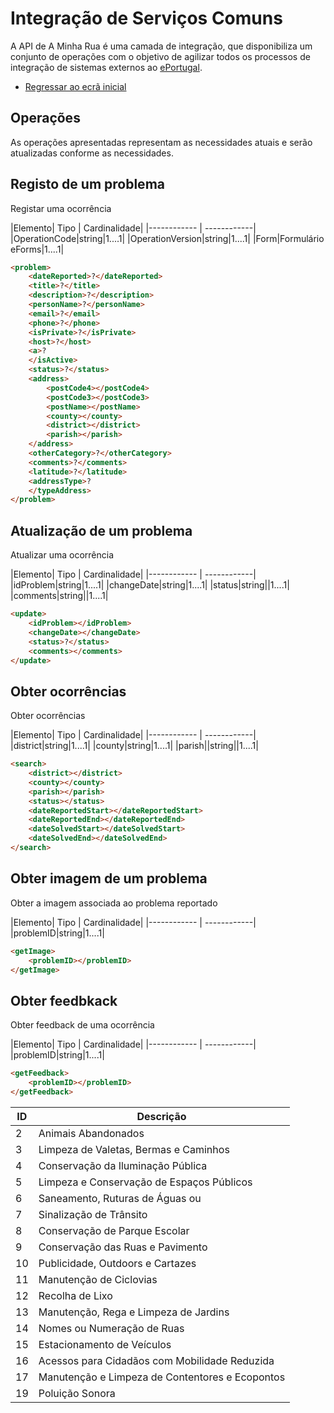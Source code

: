 # Integração de Serviços Comuns
A API de A Minha Rua é uma camada de integração, que disponibiliza um conjunto de operações com o objetivo de
 agilizar todos os processos de integração de sistemas externos ao  [ePortugal](https://eportugal.gov.pt/servicos/comunicar-ocorrencias-no-espaco-publico-a-minha-rua).

- [Regressar ao ecrã inicial](../)

## Operações
As operações apresentadas representam as necessidades atuais e serão atualizadas conforme as necessidades.

## Registo de um problema
Registar uma ocorrência

|Elemento| Tipo | Cardinalidade|
|------------ | ------------|
|OperationCode|string|1....1|
|OperationVersion|string|1....1|
|Form|Formulário eForms|1....1|

```markdown
<problem>
	<dateReported>?</dateReported>
	<title>?</title>
	<description>?</description>
	<personName>?</personName>
	<email>?</email>
	<phone>?</phone>
	<isPrivate>?</isPrivate>
	<host>?</host>
	<a>?
	</isActive>
	<status>?</status>
	<address>
		<postCode4></postCode4>
		<postCode3></postCode3>
		<postName></postName>
		<county></county>
		<district></district>
		<parish></parish>
	</address>
	<otherCategory>?</otherCategory>
	<comments>?</comments>
	<latitude>?</latitude>
	<addressType>?
	</typeAddress>
</problem>  
```
## Atualização de um problema
Atualizar uma ocorrência

|Elemento| Tipo | Cardinalidade|
|------------ | ------------|
|idProblem|string|1....1|
|changeDate|string|1....1|
|status|string||1....1|
|comments|string||1....1|

```markdown
<update>
	<idProblem></idProblem>
	<changeDate></changeDate>
	<status>?</status>
	<comments></comments>
</update>  

```
## Obter ocorrências
Obter ocorrências

|Elemento| Tipo | Cardinalidade|
|------------ | ------------|
|district|string|1....1|
|county|string|1....1|
|parish||string||1....1|

```markdown
<search>
	<district></district>
	<county></county>
	<parish></parish>
	<status></status>
	<dateReportedStart></dateReportedStart>
	<dateReportedEnd></dateReportedEnd>
	<dateSolvedStart></dateSolvedStart>
	<dateSolvedEnd></dateSolvedEnd>
</search>  
```

## Obter imagem de um problema
Obter a imagem associada ao problema reportado

|Elemento| Tipo | Cardinalidade|
|------------ | ------------|
|problemID|string|1....1|

```markdown
<getImage>
	<problemID></problemID>
</getImage> 
```
## Obter feedbkack
Obter feedback de uma ocorrência

|Elemento| Tipo | Cardinalidade|
|------------ | ------------|
|problemID|string|1....1|

```markdown
<getFeedback>
	<problemID></problemID>
</getFeedback> 
```

| ID | Descrição|
|------------ | ------------|
|2|	Animais Abandonados|
|3|	Limpeza de Valetas, Bermas e Caminhos|
|4|	Conservação da Iluminação Pública|
|5|	Limpeza e Conservação de Espaços Públicos|
|6|	Saneamento, Ruturas de Águas ou |Desvio de Tampas|
|7|	Sinalização de Trânsito|
|8|	Conservação de Parque Escolar|
|9|	Conservação das Ruas e Pavimento|
|10|Publicidade, Outdoors e Cartazes|
|11|Manutenção de Ciclovias|
|12|Recolha de Lixo|
|13|Manutenção, Rega e Limpeza de Jardins|
|14|Nomes ou Numeração de Ruas|
|15|Estacionamento de Veículos|
|16|Acessos para Cidadãos com Mobilidade Reduzida|
|17|Manutenção e Limpeza de Contentores e Ecopontos|
|19|Poluição Sonora|


